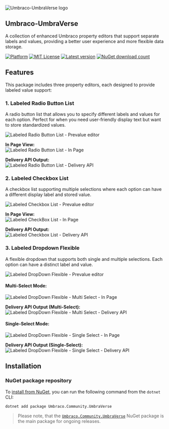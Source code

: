 ![Umbraco-UmbraVerse logo](https://raw.githubusercontent.com//Ahmed-Adel3/Umbraco-UmbraVerse/blob/main/docs/assets/img/logo.png)

## Umbraco-UmbraVerse

A collection of enhanced Umbraco property editors that support separate labels and values, providing a better user experience and more flexible data storage.

[![Platform](https://img.shields.io/badge/Umbraco-9.0+-%233544B1?style=flat&logo=umbraco)](https://umbraco.com/products/umbraco-cms/)
[![MIT License](https://img.shields.io/badge/License-MIT-blue.svg)](https://opensource.org/licenses/MIT) 
[![Latest version](https://img.shields.io/nuget/v/Umbraco.Community.UmbraVerse?label=version)](https://marketplace.umbraco.com/package/umbraco.community.UmbraVerse) 
[![NuGet download count](https://img.shields.io/nuget/dt/Umbraco.Community.UmbraVerse?label=downloads)](https://www.nuget.org/packages/UmbraVerse)

## Features

This package includes three property editors, each designed to provide labeled value support:

### 1. Labeled Radio Button List

A radio button list that allows you to specify different labels and values for each option. Perfect for when you need user-friendly display text but want to store standardized values.

![Labeled Radio Button List - Prevalue editor](https://raw.githubusercontent.com//Ahmed-Adel3/Umbraco-UmbraVerse/blob/main/docs/assets/img/1-%20Labeled%20Radio%20Button%20List%20-%20Prevalue%20editor.png)

**In Page View:**  
![Labeled Radio Button List - In Page](https://raw.githubusercontent.com//Ahmed-Adel3/Umbraco-UmbraVerse/blob/main/docs/assets/img/2-%20Labeled%20Radio%20Button%20List%20-%20In%20Page.png)

**Delivery API Output:**  
![Labeled Radio Button List - Delivery API](https://raw.githubusercontent.com//Ahmed-Adel3/Umbraco-UmbraVerse/blob/main/docs/assets/img/3-%20Labeled%20Radio%20Button%20List%20-%20Delivery%20API.png)

### 2. Labeled Checkbox List

A checkbox list supporting multiple selections where each option can have a different display label and stored value.

![Labeled Checkbox List - Prevalue editor](https://raw.githubusercontent.com//Ahmed-Adel3/Umbraco-UmbraVerse/blob/main/docs/assets/img/4-%20Labeled%20Checkbox%20List%20-%20Prevalue%20editor.png)

**In Page View:**  
![Labeled CheckBox List - In Page](https://raw.githubusercontent.com//Ahmed-Adel3/Umbraco-UmbraVerse/blob/main/docs/assets/img/5-%20Labeled%20CheckBox%20List%20-%20In%20Page.png)

**Delivery API Output:**  
![Labeled Checkbox List - Delivery API](https://raw.githubusercontent.com//Ahmed-Adel3/Umbraco-UmbraVerse/blob/main/docs/assets/img/6-%20Labeled%20Checkbox%20List%20-%20Delivery%20API.png)

### 3. Labeled Dropdown Flexible

A flexible dropdown that supports both single and multiple selections. Each option can have a distinct label and value.

![Labeled DropDown Flexible - Prevalue editor](https://raw.githubusercontent.com//Ahmed-Adel3/Umbraco-UmbraVerse/blob/main/docs/assets/img/7-%20Labeled%20DropDown%20Flexible%20-%20Prevalue%20editor.png)

#### Multi-Select Mode:
![Labeled DropDown Flexible - Multi Select - In Page](https://raw.githubusercontent.com//Ahmed-Adel3/Umbraco-UmbraVerse/blob/main/docs/assets/img/8-%20Labeled%20DropDown%20Flexible%20-%20Multi%20Select%20-%20In%20Page.png)

**Delivery API Output (Multi-Select):**  
![Labeled DropDown Flexible - Multi Select - Delivery API](https://raw.githubusercontent.com//Ahmed-Adel3/Umbraco-UmbraVerse/blob/main/docs/assets/img/9-%20Labeled%20DropDown%20Flexible%20-%20Multi%20Select%20-%20Delivery%20API.png)

#### Single-Select Mode:
![Labeled DropDown Flexible - Single Select - In Page](https://raw.githubusercontent.com//Ahmed-Adel3/Umbraco-UmbraVerse/blob/main/docs/assets/img/10-%20Labeled%20DropDown%20Flexible%20-%20Single%20Select%20-%20In%20Page.png)

**Delivery API Output (Single-Select):**  
![Labeled DropDown Flexible - Single Select - Delivery API](https://raw.githubusercontent.com//Ahmed-Adel3/Umbraco-UmbraVerse/blob/main/docs/assets/img/11-%20Labeled%20DropDown%20Flexible%20-%20Single%20Select%20-%20Delivery%20API.png)

## Installation

### NuGet package repository

To [install from NuGet](https://www.nuget.org/packages/Umbraco.Community.UmbraVerse), you can run the following command from the `dotnet` CLI:

```bash
dotnet add package Umbraco.Community.UmbraVerse
```

> Please note, that the [`Umbraco.Community.UmbraVerse`](https://www.nuget.org/packages/Umbraco.Community.UmbraVerse) NuGet package is the main package for ongoing releases.
